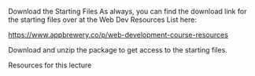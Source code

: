 Download the Starting Files
As always, you can find the download link for the starting files over at the Web Dev Resources List here:

https://www.appbrewery.co/p/web-development-course-resources

Download and unzip the package to get access to the starting files.

Resources for this lecture
